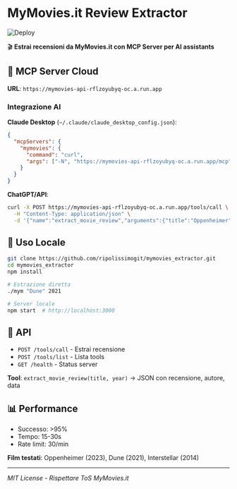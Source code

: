 # MyMovies.it Review Extractor

![Deploy](https://github.com/ripolissimogit/mymovies_extractor/actions/workflows/deploy-cloudrun.yml/badge.svg)

🎬 **Estrai recensioni da MyMovies.it con MCP Server per AI assistants**

## 🚀 **MCP Server Cloud**

**URL**: `https://mymovies-api-rflzoyubyq-oc.a.run.app`

### Integrazione AI

**Claude Desktop** (`~/.claude/claude_desktop_config.json`):
```json
{
  "mcpServers": {
    "mymovies": {
      "command": "curl",
      "args": ["-N", "https://mymovies-api-rflzoyubyq-oc.a.run.app/mcp"]
    }
  }
}
```

**ChatGPT/API**:
```bash
curl -X POST https://mymovies-api-rflzoyubyq-oc.a.run.app/tools/call \
  -H "Content-Type: application/json" \
  -d '{"name":"extract_movie_review","arguments":{"title":"Oppenheimer","year":2023}}'
```

## 🎯 **Uso Locale**

```bash
git clone https://github.com/ripolissimogit/mymovies_extractor.git
cd mymovies_extractor
npm install

# Estrazione diretta
./mym "Dune" 2021

# Server locale
npm start  # http://localhost:3000
```

## 🔧 **API**

- `POST /tools/call` - Estrai recensione
- `POST /tools/list` - Lista tools
- `GET /health` - Status server

**Tool**: `extract_movie_review(title, year)` → JSON con recensione, autore, data

## 📊 **Performance**

- Successo: >95%
- Tempo: 15-30s
- Rate limit: 30/min

**Film testati**: Oppenheimer (2023), Dune (2021), Interstellar (2014)

---

*MIT License - Rispettare ToS MyMovies.it*
